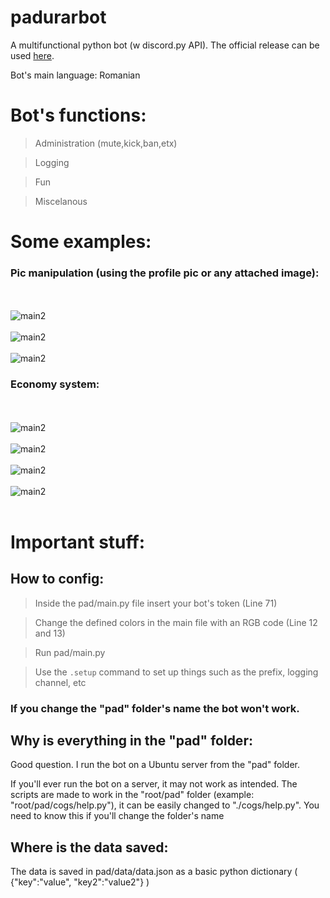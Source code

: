 # padurarbot
A multifunctional python bot (w discord.py API). The official release can be used [here](https://top.gg/bot/885503634710884412).

Bot's main language: Romanian

# Bot's functions:
> Administration (mute,kick,ban,etx)

> Logging

> Fun

> Miscelanous

# Some examples:

### Pic manipulation (using the profile pic or any attached image):
<br><br>
![main2](https://imgur.com/98clWHm.jpeg)
<br><br>
![main2](https://imgur.com/UGEOwpu.jpeg)
<br><br>
![main2](https://imgur.com/1cE8ZiB.jpeg)

### Economy system:
<br><br>
![main2](https://imgur.com/gFlpUtD.jpeg)
<br><br>
![main2](https://imgur.com/VRPfRCz.jpeg)
<br><br>
![main2](https://imgur.com/LgBTZAk.jpeg)
<br><br>
![main2](https://imgur.com/HI7H0EL.jpeg)
<br><br>

# Important stuff:

## How to config:
> Inside the pad/main.py file insert your bot's token (Line 71)

> Change the defined colors in the main file with an RGB code (Line 12 and 13)

> Run pad/main.py

> Use the `.setup` command to set up things such as the prefix, logging channel, etc

### If you change the "pad" folder's name the bot won't work.

## Why is everything in the "pad" folder:
Good question. I run the bot on a Ubuntu server from the "pad" folder.

If you'll ever run the bot on a server, it may not work as intended. The scripts are made to work in the "root/pad" folder (example: "root/pad/cogs/help.py"), it can be easily changed to "./cogs/help.py". You need to know this if you'll change the folder's name

## Where is the data saved:
The data is saved in pad/data/data.json as a basic python dictionary ( {"key":"value", "key2":"value2"} )

